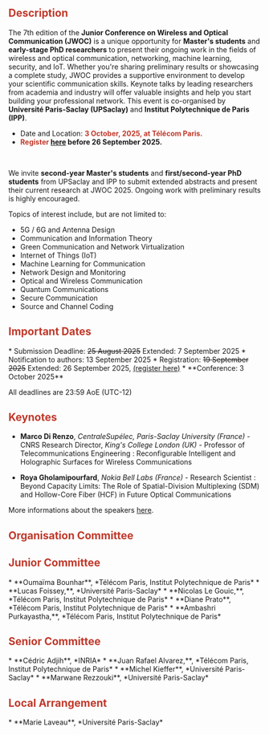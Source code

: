 <!-- ## Description -->
<h2 style="color:#c0392b;">Description</h2>

The 7th edition of the **Junior Conference on Wireless and Optical Communication (JWOC)** is a unique opportunity for **Master's students** and **early-stage PhD researchers** to present their ongoing work in the fields of wireless and optical communication, networking, machine learning, security, and IoT. Whether you're sharing preliminary results or showcasing a complete study, JWOC provides a supportive environment to develop your scientific communication skills. Keynote talks by leading researchers from academia and industry will offer valuable insights and help you start building your professional network. This event is co-organised by **Université Paris-Saclay (UPSaclay)** and **Institut Polytechnique de Paris (IPP)**. <br>


* Date and Location: **<span style="color:#c0392b;">3 October, 2025, at Télécom Paris.</span>**
* **<span style="color:#c0392b;">Register</span> <a href="https://admin-sphinx.universite-paris-saclay.fr/v4/s/gdoe1t">here</a> before 26 September 2025.**
<br>


We invite **second-year Master's students** and **first/second-year PhD students** from UPSaclay and IPP to submit extended abstracts and present their current research at JWOC 2025. Ongoing work with preliminary results is highly encouraged. <br>

Topics of interest include, but are not limited to:
* 5G / 6G and Antenna Design
* Communication and Information Theory
* Green Communication and Network Virtualization
* Internet of Things (IoT)
* Machine Learning for Communication
* Network Design and Monitoring
* Optical and Wireless Communication
* Quantum Communications
* Secure Communication
* Source and Channel Coding


<!-- ## Important Dates -->
<h2 style="color:#c0392b;">Important Dates</h2>
* Submission Deadline: <s> 25 August 2025</s> Extended: 7 September 2025
* Notification to authors: 13 September 2025
* Registration: <s>19 September 2025</s> Extended: 26 September 2025, <a href="https://admin-sphinx.universite-paris-saclay.fr/v4/s/gdoe1t">(register here)</a>
* **Conference: 3 October 2025**

All deadlines are 23:59 AoE (UTC-12)

<!-- ## Keynotes -->
<h2 style="color:#c0392b;">Keynotes</h2>

* **Marco Di Renzo**, *CentraleSupélec, Paris-Saclay University (France)* - CNRS Research Director, *King's College London (UK)* - Professor of Telecommunications Engineering : Reconfigurable Intelligent and Holographic Surfaces for Wireless Communications <br>

* **Roya Gholamipourfard**, *Nokia Bell Labs (France)* - Research Scientist : Beyond Capacity Limits: The Role of Spatial-Division Multiplexing (SDM) and Hollow-Core Fiber (HCF) in Future Optical Communications<br>


More informations about the speakers [here](https://jwoc-2025.github.io/speakers).

<!-- ## Organization Committee -->
<h2 style="color:#c0392b;">Organisation Committee</h2>
<!-- ### Junior Committee -->
<h2 style="color:#c0392b;">Junior Committee</h2>
* **Oumaïma Bounhar**, *Télécom Paris, Institut Polytechnique de Paris*
* **Lucas Foissey,**, *Université Paris-Saclay*
* **Nicolas Le Gouic,**, *Télécom Paris, Institut Polytechnique de Paris*
* **Diane Prato**, *Télécom Paris, Institut Polytechnique de Paris*
* **Ambashri Purkayastha,**, *Télécom Paris, Institut Polytechnique de Paris*
<!-- ### Senior Committee  -->
<h2 style="color:#c0392b;">Senior Committee</h2>
* **Cédric Adjih**, *INRIA*
* **Juan Rafael Alvarez,**, *Télécom Paris, Institut Polytechnique de Paris*
* **Michel Kieffer**, *Université Paris-Saclay*
* **Marwane Rezzouki**, *Université Paris-Saclay*
<!-- ### Local Arrangement -->
<h2 style="color:#c0392b;">Local Arrangement</h2>
* **Marie Laveau**, *Université Paris-Saclay*
